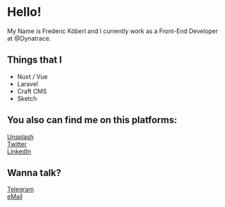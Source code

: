 # Hello!

My Name is Frederic Köberl and I currently work as a Front-End Developer at @Dynatrace.

## Things that I 
* Nuxt / Vue
* Laravel
* Craft CMS
* Sketch

## You also can find me on this platforms:  
[Unsplash](https://unsplash.com/@internetztube)  
[Twitter](https://twitter.com/internetztube)  
[LinkedIn](https://linkedin.com/koeberl)   


## Wanna talk?
[Telegram](https://telegram.me/internetztube)  
[eMail](mailto:please-no-spam--thanks@frederickoeberl.com)
